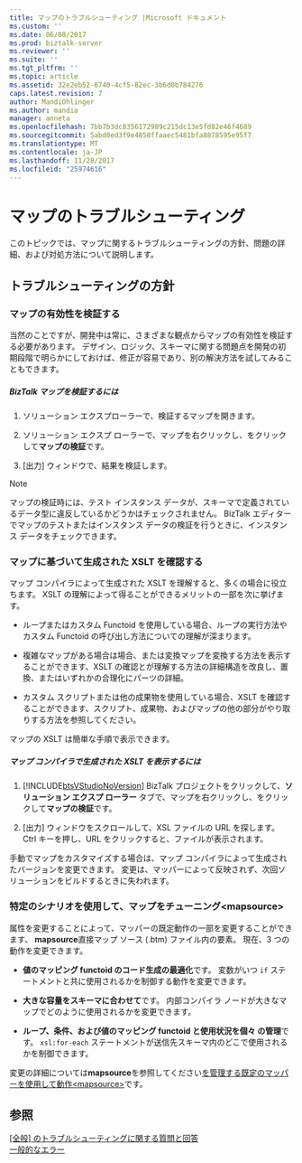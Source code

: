 ```yaml
---
title: マップのトラブルシューティング |Microsoft ドキュメント
ms.custom: ''
ms.date: 06/08/2017
ms.prod: biztalk-server
ms.reviewer: ''
ms.suite: ''
ms.tgt_pltfrm: ''
ms.topic: article
ms.assetid: 32e2eb52-6740-4cf5-82ec-3b6d0b784276
caps.latest.revision: 7
author: MandiOhlinger
ms.author: mandia
manager: anneta
ms.openlocfilehash: 7bb7b3dc8356172989c215dc13e5fd82e46f4689
ms.sourcegitcommit: 5abd0ed3f9e4858ffaaec5481bfa8878595e95f7
ms.translationtype: MT
ms.contentlocale: ja-JP
ms.lasthandoff: 11/28/2017
ms.locfileid: "25974616"
---
```

# <a name="troubleshooting-maps"></a>マップのトラブルシューティング
このトピックでは、マップに関するトラブルシューティングの方針、問題の詳細、および対処方法について説明します。  
  
## <a name="troubleshooting-strategies"></a>トラブルシューティングの方針  
  
### <a name="validate-your-map"></a>マップの有効性を検証する  
 当然のことですが、開発中は常に、さまざまな観点からマップの有効性を検証する必要があります。 デザイン、ロジック、スキーマに関する問題点を開発の初期段階で明らかにしておけば、修正が容易であり、別の解決方法を試してみることもできます。  
  
##### <a name="to-validate-a-biztalk-map"></a>BizTalk マップを検証するには  
  
1.  ソリューション エクスプローラーで、検証するマップを開きます。  
  
2.  ソリューション エクスプ ローラーで、マップを右クリックし、をクリックして**マップの検証**です。  
  
3.  [出力] ウィンドウで、結果を検証します。  
  
> [!NOTE]
>  マップの検証時には、テスト インスタンス データが、スキーマで定義されているデータ型に違反しているかどうかはチェックされません。 BizTalk エディターでマップのテストまたはインスタンス データの検証を行うときに、インスタンス データをチェックできます。  
  
### <a name="review-the-xslt-generated-for-your-map"></a>マップに基づいて生成された XSLT を確認する  
 マップ コンパイラによって生成された XSLT を理解すると、多くの場合に役立ちます。 XSLT の理解によって得ることができるメリットの一部を次に挙げます。  
  
-   ループまたはカスタム Functoid を使用している場合、ループの実行方法やカスタム Functoid の呼び出し方法についての理解が深まります。  
  
-   複雑なマップがある場合は場合、または変換マップを変換する方法を表示することができます、XSLT の確認とが理解する方法の詳細構造を改良し、置換、またはいずれかの合理化にパーツの詳細。  
  
-   カスタム スクリプトまたは他の成果物を使用している場合、XSLT を確認することができます、スクリプト、成果物、およびマップの他の部分がやり取りする方法を参照してください。  
  
 マップの XSLT は簡単な手順で表示できます。  
  
##### <a name="to-view-the-xslt-generated-by-the-map-compiler"></a>マップ コンパイラで生成された XSLT を表示するには  
  
1.  [!INCLUDE[btsVStudioNoVersion](../includes/btsvstudionoversion-md.md)] BizTalk プロジェクトをクリックして、**ソリューション エクスプ ローラー** タブで、マップを右クリックし、をクリックして**マップの検証**です。  
  
2.  [出力] ウィンドウをスクロールして、XSL ファイルの URL を探します。 Ctrl キーを押し、URL をクリックすると、ファイルが表示されます。  
  
 手動でマップをカスタマイズする場合は、マップ コンパイラによって生成されたバージョンを変更できます。 変更は、マッパーによって反映されず、次回ソリューションをビルドするときに失われます。  
  
### <a name="tune-your-map-for-specific-scenarios-using-mapsource"></a>特定のシナリオを使用して、マップをチューニング\<mapsource\>  
 属性を変更することによって、マッパーの既定動作の一部を変更することができます、 **mapsource**直接マップ ソース (.btm) ファイル内の要素。 現在、3 つの動作を変更できます。  
  
-   **値のマッピング functoid のコード生成の最適化**です。 変数がいつ `if` ステートメントと共に使用されるかを制御する動作を変更できます。  
  
-   **大きな容量をスキーマに合わせて**です。 内部コンパイラ ノードが大きなマップでどのように使用されるかを変更できます。  
  
-   **ループ、条件、および値のマッピング functoid と使用状況を個々 の管理**です。 `xsl:for-each` ステートメントが送信先スキーマ内のどこで使用されるかを制御できます。  
  
 変更の詳細については**mapsource**を参照してください[を管理する既定のマッパーを使用して動作\<mapsource\>](../core/managing-default-mapper-behavior-using-mapsource.md)です。  
  
## <a name="see-also"></a>参照  
 [[全般] のトラブルシューティングに関する質問と回答](../core/general-troubleshooting-questions-and-answers.md)   
 [一般的なエラー](../core/common-errors.md)